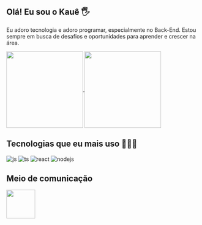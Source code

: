 ## Olá! Eu sou o Kauê 🖐️
<p>Eu adoro tecnologia e adoro programar, especialmente no Back-End. Estou sempre em busca de desafios e oportunidades para aprender e crescer na área.</p>

<a href="https://github.com/KaueVzm">
  <img height=200 align="center" src="https://github-readme-stats.vercel.app/api?username=KaueVzm&theme=dark" />
</a>
<a href="https://github.com/KaueVzm">
  <img height=200 align="center" src="https://github-readme-stats.vercel.app/api/top-langs?username=KaueVzm&layout=compact&langs_count=8&card_width=320&theme=dark" />
</a>

## Tecnologias que eu mais uso 👨🏾‍💻

<div style="display: inline_block">
    <img align="center" alt="js" src="https://img.shields.io/badge/JavaScript-F7DF1E?style=for-the-badge&logo=javascript&logoColor=black" />
    <img align="center" alt="ts" src="https://img.shields.io/badge/TypeScript-007ACC?style=for-the-badge&logo=typescript&logoColor=white" />
    <img align="center" alt="react" src="https://img.shields.io/badge/React-20232A?style=for-the-badge&logo=react&logoColor=61DAFB" />
    <img align="center" alt="nodejs" src="https://img.shields.io/badge/Node.js-43853D?style=for-the-badge&logo=node.js&logoColor=white" />
</div>

## Meio de comunicação 

<a href="https://t.me/KAUE_NEWS">
  <img height=75 src="https://cdn-icons-png.flaticon.com/512/2111/2111646.png"> 
</a>
<!--
<a href="#">
  <img height=75 src="https://cdn-icons-png.flaticon.com/512/3670/3670167.png">
</a> -->
